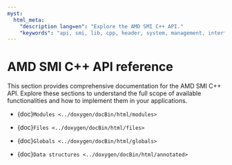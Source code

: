 ```yaml
---
myst:
  html_meta:
    "description lang=en": "Explore the AMD SMI C++ API."
    "keywords": "api, smi, lib, cpp, header, system, management, interface, ROCm"
---
```


# AMD SMI C++ API reference

This section provides comprehensive documentation for the AMD SMI C++ API.
Explore these sections to understand the full scope of available
functionalities and how to implement them in your applications.

- {doc}`Modules <../doxygen/docBin/html/modules>`

- {doc}`Files <../doxygen/docBin/html/files>`

- {doc}`Globals <../doxygen/docBin/html/globals>`

- {doc}`Data structures <../doxygen/docBin/html/annotated>`

